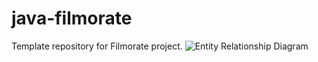 # java-filmorate
Template repository for Filmorate project.
![Entity Relationship Diagram](/add-database/src/main/resources/ERD.png)
